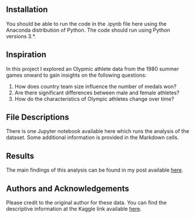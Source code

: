 ## Installation <a name="installation"></a>

You should be able to run the code in the .ipynb file here using the Anaconda distribution of Python. The code should run using Python versions 3.*.

## Inspiration<a name="motivation"></a>

In this project I explored an Olypmic athlete data from the 1980 summer games onward to gain insights on the following questions:

1. How does country team size influence the number of medals won?
2. Are there significant differences between male and female athletes?
3. How do the characteristics of Olympic athletes change over time?

## File Descriptions <a name="files"></a>

There is one Jupyter notebook available here which runs the analysis of the dataset. Some additional information is provided in the Markdown cells.  

## Results<a name="results"></a>

The main findings of this analysis can be found in my post available [here](https://medium.com/@josh_2774/how-do-you-become-a-developer-5ef1c1c68711).

## Authors and Acknowledgements<a name="licensing"></a>

Please credit to the original author for these data. You can find the descriptive information at the Kaggle link available [here](
https://www.kaggle.com/heesoo37/120-years-of-olympic-history-athletes-and-results). 
